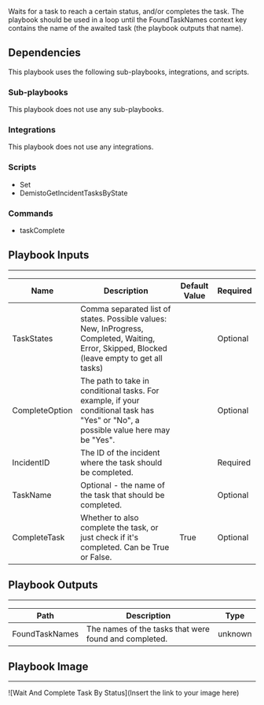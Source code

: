 Waits for a task to reach a certain status, and/or completes the task. The playbook should be used in a loop until the FoundTaskNames context key contains the name of the awaited task (the playbook outputs that name).

## Dependencies
This playbook uses the following sub-playbooks, integrations, and scripts.

### Sub-playbooks
This playbook does not use any sub-playbooks.

### Integrations
This playbook does not use any integrations.

### Scripts
* Set
* DemistoGetIncidentTasksByState

### Commands
* taskComplete

## Playbook Inputs
---

| **Name** | **Description** | **Default Value** | **Required** |
| --- | --- | --- | --- |
| TaskStates | Comma separated list of states. Possible values: New, InProgress, Completed, Waiting, Error, Skipped, Blocked \(leave empty to get all tasks\) |  | Optional |
| CompleteOption | The path to take in conditional tasks. For example, if your conditional task has "Yes" or "No", a possible value here may be "Yes". |  | Optional |
| IncidentID | The ID of the incident where the task should be completed. |  | Required |
| TaskName | Optional - the name of the task that should be completed. |  | Optional |
| CompleteTask | Whether to also complete the task, or just check if it's completed. Can be True or False. | True | Optional |

## Playbook Outputs
---

| **Path** | **Description** | **Type** |
| --- | --- | --- |
| FoundTaskNames | The names of the tasks that were found and completed. | unknown |

## Playbook Image
---
![Wait And Complete Task By Status](Insert the link to your image here)